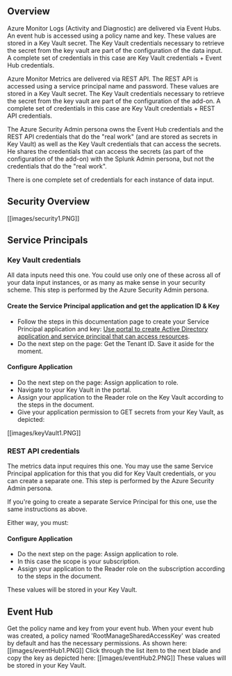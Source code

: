 ## Overview
Azure Monitor Logs (Activity and Diagnostic) are delivered via Event Hubs. An event hub is accessed using a policy name and key. These values are stored in a Key Vault secret. The Key Vault credentials necessary to retrieve the secret from the key vault are part of the configuration of the data input. A complete set of credentials in this case are Key Vault credentials + Event Hub credentials.

Azure Monitor Metrics are delivered via REST API. The REST API is accessed using a service principal name and password. These values are stored in a Key Vault secret. The Key Vault credentials necessary to retrieve the secret from the key vault are part of the configuration of the add-on. A complete set of credentials in this case are Key Vault credentials + REST API credentials.

The Azure Security Admin persona owns the Event Hub credentials and the REST API credentials that do the "real work" (and are stored as secrets in Key Vault) as well as the Key Vault credentials that can access the secrets. He shares the credentials that can access the secrets (as part of the configuration of the add-on) with the Splunk Admin persona, but not the credentials that do the "real work".

There is one complete set of credentials for each instance of data input. 

## Security Overview
[[images/security1.PNG]]

## Service Principals

### Key Vault credentials

All data inputs need this one. You could use only one of these across all of your data input instances, or as many as make sense in your security scheme. This step is performed by the Azure Security Admin persona.

#### Create the Service Principal application and get the application ID & Key

* Follow the steps in this documentation page to create your Service Principal application and key: [Use portal to create Active Directory application and service principal that can access resources](https://docs.microsoft.com/en-us/azure/azure-resource-manager/resource-group-create-service-principal-portal#create-an-active-directory-application).
* Do the next step on the page: Get the Tenant ID. Save it aside for the moment.

#### Configure Application

* Do the next step on the page: Assign application to role. 
* Navigate to your Key Vault in the portal.
* Assign your application to the Reader role on the Key Vault according to the steps in the document.
* Give your application permission to GET secrets from your Key Vault, as depicted:

[[images/keyVault1.PNG]]

### REST API credentials

The metrics data input requires this one. You may use the same Service Principal application for this that you did for Key Vault credentials, or you can create a separate one. This step is performed by the Azure Security Admin persona.

If you're going to create a separate Service Principal for this one, use the same instructions as above.

Either way, you must:

#### Configure Application

* Do the next step on the page: Assign application to role. 
* In this case the scope is your subscription.
* Assign your application to the Reader role on the subscription according to the steps in the document.

These values will be stored in your Key Vault.

## Event Hub

Get the policy name and key from your event hub. When your event hub was created, a policy named 'RootManageSharedAccessKey' was created by default and has the necessary permissions. As shown here:
[[images/eventHub1.PNG]]
Click through the list item to the next blade and copy the key as depicted here:
[[images/eventHub2.PNG]]
These values will be stored in your Key Vault.